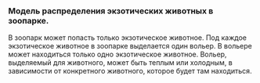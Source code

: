 ### **Модель распределения экзотических животных в зоопарке.**


В зоопарк может попасть только экзотическое животное. Под каждое экзотическое животное в зоопарке выделается один вольер.
В вольере может находиться только одно экзотическое животное. Вольер, выделяемый для животного, может быть теплым или холодным, в зависимости от конкретного животного, которое будет там находиться.